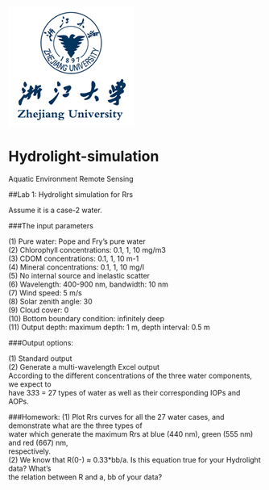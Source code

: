 ![](/ZJU.png)  
# Hydrolight-simulation   
Aquatic Environment Remote Sensing 

##Lab 1: Hydrolight simulation for Rrs

Assume it is a case-2 water.

###The input parameters

  (1) Pure water: Pope and Fry’s pure water  
  (2) Chlorophyll concentrations: 0.1, 1, 10 mg/m3  
  (3) CDOM concentrations: 0.1, 1, 10 m-1  
  (4) Mineral concentrations: 0.1, 1, 10 mg/l  
(5) No internal source and inelastic scatter  
(6) Wavelength: 400-900 nm, bandwidth: 10 nm  
(7) Wind speed: 5 m/s  
(8) Solar zenith angle: 30  
(9) Cloud cover: 0  
(10) Bottom boundary condition: infinitely deep  
(11) Output depth: maximum depth: 1 m, depth interval: 0.5 m 

###Output options:

(1) Standard output  
(2) Generate a multi-wavelength Excel output  
According to the different concentrations of the three water components, we expect to  
have 3*3*3 = 27 types of water as well as their corresponding IOPs and AOPs.  

###Homework:
(1) Plot Rrs curves for all the 27 water cases, and demonstrate what are the three types of  
water which generate the maximum Rrs at blue (440 nm), green (555 nm) and red (667) nm,  
respectively.  
(2) We know that R(0-) ≈ 0.33*bb/a. Is this equation true for your Hydrolight data? What’s  
the relation between R and a, bb of your data?  
